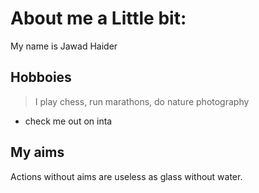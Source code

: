 # About me a Little bit: 
My name is Jawad Haider 
## Hobboies
> I play chess, run marathons, do nature photography

- check me out on inta 

## My aims
Actions without aims are useless as glass without water.

